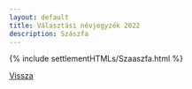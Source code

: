 ```yaml
---
layout: default
title: Választási névjegyzék 2022
description: Szászfa
---
```


{% include settlementHTMLs/Szaaszfa.html %}

[Vissza](../)